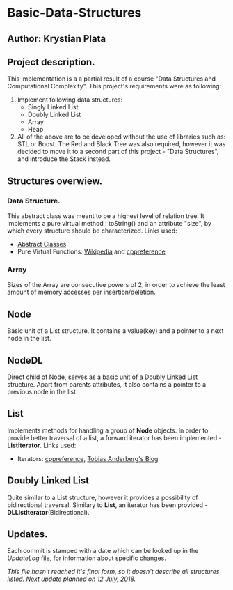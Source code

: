 # Basic-Data-Structures
## Author: Krystian Plata

## Project description.
This implementation is a a partial result of a course "Data Structures and Computational Complexity".
This project's requirements were as following:
1. Implement following data structures:
	* Singly Linked List
	* Doubly Linked List
	* Array
	* Heap 
2. All of the above are to be developed without the use of libraries such as: STL or Boost.
The Red and Black Tree was also required, however it was decided to move it to a second part
of this project - "Data Structures", and introduce the Stack instead.

## Structures overwiew.

### Data Structure.
This abstract class was meant to be a highest level of relation tree.
It implements a pure virtual method : toString() and an attribute "size", 
by which every structure should be characterized.
Links used:
* [Abstract Classes](https://www.ibm.com/support/knowledgecenter/en/SSLTBW_2.3.0/com.ibm.zos.v2r3.cbclx01/cplr142.htm)
*  Pure Virtual Functions: [Wikipedia](https://en.wikipedia.org/wiki/Virtual_function) and [cppreference](https://en.cppreference.com/w/cpp/language/abstract_class)

### Array
Sizes of the Array are consecutive powers of 2,
in order to achieve the least amount of memory accesses per insertion/deletion.

## Node
Basic unit of a List structure.
It contains a value(key) and a pointer to a next node in the list.

## NodeDL
Direct child of Node, serves as a basic unit of a Doubly Linked List structure.
Apart from parents attributes, it also contains a pointer to a previous node in the list.

## List
Implements methods for handling a group of **Node** objects.
In order to provide better traversal of a list, a forward iterator has been implemented - **ListIterator**.
Links used:
* Iterators: [cppreference](https://en.cppreference.com/w/cpp/iterator), [Tobias Anderberg's Blog](http://anderberg.me/2016/07/04/c-custom-iterators/)

## Doubly Linked List
Quite similar to a List structure, however it provides a possibility of bidirectional traversal.
Similary to **List**, an iterator has been provided - **DLListIterator**(Bidirectional).

## Updates.
Each commit is stamped with a date which can be looked up in the *UpdateLog* file,
for information about specific changes.

*This file hasn't reached it's final form, so it doesn't describe all structures listed.*
*Next update planned on 12 July, 2018.*


